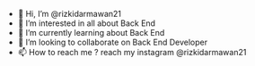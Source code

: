 - 👋 Hi, I’m @rizkidarmawan21
- 👀 I’m interested in all about Back End 
- 🌱 I’m currently learning about Back End
- 💞️ I’m looking to collaborate on Back End Developer
- 📫 How to reach me ? reach my instagram @rizkidarmawan21

<!---
rizkidarmawan21/rizkidarmawan21 is a ✨ special ✨ repository because its `README.md` (this file) appears on your GitHub profile.
You can click the Preview link to take a look at your changes.
--->
